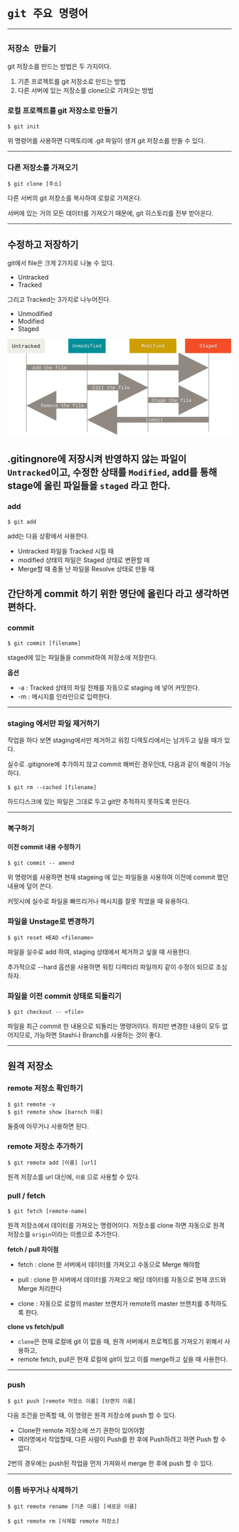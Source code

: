# `git 주요 명령어`

---

## `저장소 만들기`

git 저장소를 만드는 방법은 두 가지이다.
1. 기존 프로젝트를 git 저장소로 만드는 방법
2. 다른 서버에 있는 저장소를 clone으로 가져오는 방법

### 로컬 프로젝트를 git 저장소로 만들기
```
$ git init
```
위 명령어를 사용하면 디렉토리에 .git 파일이 생겨 git 저장소를 만들 수 있다.

---

### 다른 저장소를 가져오기
```
$ git clone [주소] 
```
다른 서버의 git 저장소를 복사하여 로컬로 가져온다. 

서버에 있는 거의 모든 데이터를 가져오기 때문에, git 히스토리를 전부 받아온다.

---

## 수정하고 저장하기

git에서 file은 크게 2가지로 나눌 수 있다.
- Untracked
- Tracked

그리고 Tracked는 3가지로 나누어진다.
- Unmodified
- Modified
- Staged

![img.png](img/filelifecycle.png)

.gitingnore에 저장시켜 반영하지 않는 파일이 `Untracked`이고,
수정한 상태를 `Modified`, add를 통해 stage에 올린 파일들을 `staged` 라고 한다.
---

### add
```
$ git add
```
add는 다음 상황에서 사용한다.
- Untracked 파일을 Tracked 시킬 때
- modified 상태의 파일은 Staged 상태로 변환할 때
- Merge할 때 충돌 난 파일을 Resolve 상태로 만들 때

**간단하게 commit 하기 위한 명단에 올린다** 라고 생각하면 편하다.
---

### commit
```
$ git commit [filename]
```

staged에 있는 파일들을 commit하여 저장소에 저장한다.

**옵션**
- -a : Tracked 상태의 파일 전체를 자동으로 staging 에 넣어 커밋한다.
- -m : 메시지를 인라인으로 입력한다.

---

### staging 에서만 파일 제거하기

작업을 하다 보면 staging에서만 제거하고 워킹 디렉토리에서는 남겨두고 싶을 때가 있다.

실수로 .gitignore에 추가하지 않고 commit 해버린 경우인데, 다음과 같이 해결이 가능하다.

```
$ git rm --cached [filename]
```

하드디스크에 있는 파일은 그대로 두고 git만 추적하지 못하도록 만든다.

---
### 복구하기

#### 이전 commit 내용 수정하기
```
$ git commit -- amend 
```
위 명령어를 사용하면 현재 stageing 에 있는 파일들을 사용하여
이전에 commit 했던 내용에 덮어 쓴다.

커밋시에 실수로 파일을 빠뜨리거나 메시지를 잘못 적었을 때 유용하다.

### 파일을 Unstage로 변경하기
```
$ git reset HEAD <filename>
```

파일을 실수로 add 하여, staging 상태에서 제거하고 싶을 때 사용한다.

추가적으로 
--hard 옵션을 사용하면 워킹 디렉터리 파일까지 같이 수정이 되므로 조심하자.

### 파일을 이전 commit 상태로 되돌리기 
```
$ git checkout -- <file>
```
파일을 최근 commit 한 내용으로 되돌리는 명령어이다.
하지만 변경한 내용이 모두 없어지므로, 가능하면 Stash나 Branch를 사용하는 것이 좋다.

---

## 원격 저장소

### remote 저장소 확인하기
```
$ git remote -v
$ git remote show [barnch 이름]
```
둘중에 아무거나 사용하면 된다.

### remote 저장소 추가하기
```
$ git remote add [이름] [url]
```

원격 저장소를 url 대신에, `이름` 으로 사용할 수 있다.

### pull / fetch
```
$ git fetch [remote-name]
```
원격 저장소에서 데이터를 가져오는 명령어이다.
저장소를 clone 하면 자동으로 원격 저장소를 `origin`이라는 이름으로 추가한다.

**fetch / pull 차이점**
- fetch : clone 한 서버에서 데이터를 가져오고 수동으로 Merge 해야함
- pull : clone 한 서버에서 데이터를 가져오고 해당 데이터를 자동으로 현재 코드와 Merge 처리한다

- clone : 자동으로 로컬의 master 브랜치가 remote의 master 브랜치를 추적하도록 한다.


**clone vs fetch/pull**
- `clone`은 현재 로컬에 git 이 없을 때, 원격 서버에서 프로젝트를 가져오기 위해서 사용하고,
- remote fetch, pull은 현재 로컬에 git이 있고 이를 merge하고 싶을 때 사용한다.

---

### push
```
$ git push [remote 저장소 이름] [브랜치 이름]
```
다음 조건을 만족할 때, 이 명령은 원격 저장소에 push 할 수 있다.
- Clone한 remote 저장소에 쓰기 권한이 있어야함
- 여러명에서 작업할때, 다른 사람이 Push를 한 후에 Push하려고 하면 Push 할 수 없다.

2번의 경우에는 push된 작업을 먼저 가져와서 merge 한 후에 push 할 수 있다.

---

### 이름 바꾸거나 삭제하기
```
$ git remote rename [기존 이름] [새로운 이름]

$ git remote rm [삭제할 remote 저장소]
```




